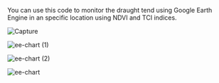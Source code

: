 You can use this code to monitor the draught tend using Google Earth Engine in an specific location using NDVI and TCI indices.


![Capture](https://github.com/AliBgisrs/DroughtTrend.github.io/assets/109620013/d96efa1b-2421-457b-bd14-f7e125deb82d)


![ee-chart (1)](https://github.com/AliBgisrs/DroughtTrend.github.io/assets/109620013/83d10e9f-e248-4b49-bf60-3970d27a335b)


![ee-chart (2)](https://github.com/AliBgisrs/DroughtTrend.github.io/assets/109620013/bfc979ce-aa97-431c-a080-cec0dc78e9e4)




![ee-chart](https://github.com/AliBgisrs/DroughtTrend.github.io/assets/109620013/85d7da6f-9321-43a7-990b-653819ff2501)

